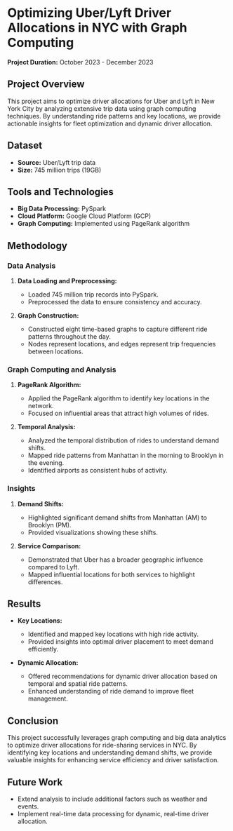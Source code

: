# Optimizing Uber/Lyft Driver Allocations in NYC with Graph Computing

**Project Duration:** October 2023 - December 2023

## Project Overview

This project aims to optimize driver allocations for Uber and Lyft in New York City by analyzing extensive trip data using graph computing techniques. By understanding ride patterns and key locations, we provide actionable insights for fleet optimization and dynamic driver allocation.

## Dataset

- **Source:** Uber/Lyft trip data
- **Size:** 745 million trips (19GB)

## Tools and Technologies

- **Big Data Processing:** PySpark
- **Cloud Platform:** Google Cloud Platform (GCP)
- **Graph Computing:** Implemented using PageRank algorithm

## Methodology

### Data Analysis

1. **Data Loading and Preprocessing:**
   - Loaded 745 million trip records into PySpark.
   - Preprocessed the data to ensure consistency and accuracy.

2. **Graph Construction:**
   - Constructed eight time-based graphs to capture different ride patterns throughout the day.
   - Nodes represent locations, and edges represent trip frequencies between locations.

### Graph Computing and Analysis

1. **PageRank Algorithm:**
   - Applied the PageRank algorithm to identify key locations in the network.
   - Focused on influential areas that attract high volumes of rides.

2. **Temporal Analysis:**
   - Analyzed the temporal distribution of rides to understand demand shifts.
   - Mapped ride patterns from Manhattan in the morning to Brooklyn in the evening.
   - Identified airports as consistent hubs of activity.

### Insights

1. **Demand Shifts:**
   - Highlighted significant demand shifts from Manhattan (AM) to Brooklyn (PM).
   - Provided visualizations showing these shifts.

2. **Service Comparison:**
   - Demonstrated that Uber has a broader geographic influence compared to Lyft.
   - Mapped influential locations for both services to highlight differences.

## Results

- **Key Locations:**
  - Identified and mapped key locations with high ride activity.
  - Provided insights into optimal driver placement to meet demand efficiently.

- **Dynamic Allocation:**
  - Offered recommendations for dynamic driver allocation based on temporal and spatial ride patterns.
  - Enhanced understanding of ride demand to improve fleet management.

## Conclusion

This project successfully leverages graph computing and big data analytics to optimize driver allocations for ride-sharing services in NYC. By identifying key locations and understanding demand shifts, we provide valuable insights for enhancing service efficiency and driver satisfaction.

## Future Work

- Extend analysis to include additional factors such as weather and events.
- Implement real-time data processing for dynamic, real-time driver allocation.

